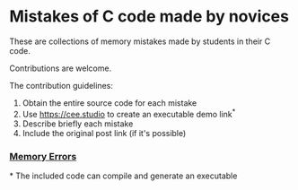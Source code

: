 # Mistakes of C code made by novices

These are collections of memory mistakes made by students in their C
code.  

Contributions are welcome.

The contribution guidelines:

1. Obtain the entire source code for each mistake
2. Use https://cee.studio to create an executable demo link<sup>*</sup>
3. Describe briefly each mistake
4. Include the original post link (if it's possible)

### [Memory Errors](memory-errors.md)

<footnote>*</footnote> The included code can compile and generate an executable
